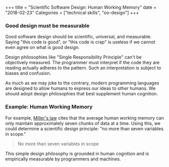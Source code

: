 +++
title = "Scientific Software Design: Human Working Memory"
date = "2018-02-23"
Categories = ["technical skills", "oo-design"]
+++

### Good design must be measurable

Good software design should be scientific, universal, and measurable. Saying
"this code is good", or "this code is crap" is useless if we cannot even agree
on what is good design.

Design philosophies like "Single Responsibility Principle" can't be objectively
measured. The programmer must interpret if the code they are reading actually
adheres to the pattern. Such an interpretation is subject to biases and
confusion.

As much as we may joke to the contrary, modern programming languages are
designed to allow humans to express our ideas to other humans. We should adopt
design philosophies that best supplement human cognition.

### Example: Human Working Memory

For example,
[Miller's law](https://en.wikipedia.org/wiki/The_Magical_Number_Seven,_Plus_or_Minus_Two)
cites that the average human working memory can only maintain approximately
seven chunks of data at a time. Using this, we could determine a scientific
design principle: "no more than seven variables in scope."

> No more than seven variables in scope 

This simple design philosophy is grounded in human cognition and is empirically
measurable by programmers and machines.


